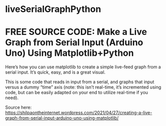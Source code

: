 # liveSerialGraphPython
# FREE SOURCE CODE: Make a Live Graph from Serial Input (Arduino Uno) Using Matplotlib+Python

Here’s how you can use matplotlib to create a simple live-feed graph from a serial input. It’s quick, easy, and is a great visual.

This is some code that reads in input from a serial, and graphs that input versus a dummy “time” axis (note: this isn’t real-time, it’s incremented using code, but can be easily adapted on your end to utilize real-time if you need).

Source here: https://shilpaontheinternet.wordpress.com/2021/04/27/creating-a-live-graph-from-serial-input-arduino-uno-using-matplotlib/
